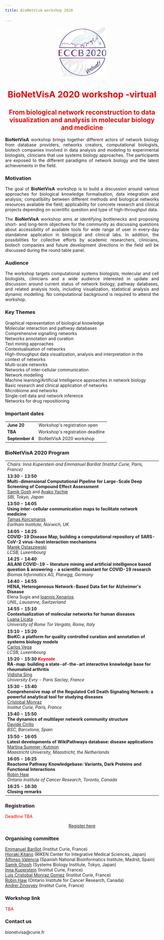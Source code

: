 ```yaml
---
title: BioNetVisA workshop 2020

---
```



<center><a href="/"><img id="ECCB2020" src="Logo-ECCB-2020.png" style="width:160px;"/></a></center>
<p> </p>

# <center><font color="#e60000">BioNetVisA 2020 workshop -virtual</font></center>
## <center><font color="#e60000">From biological network reconstruction to data visualization and analysis in molecular biology and medicine</font></center>
<!--
<p align="center"><b><font color="#e60000">The final programme and the abstract booklet are available</font><a href="/Abstracts/Bionetvisa2018/BioNetVisA2018_booklet.pdf"> here</a></b></p>
<p align="center"><b><font color="#e60000">The workshop presentations are available</font><a href="https://drive.google.com/open?id=1cLa4gSUAeogCNUi1yAFzlidHbOrxakxh"> here</a></b></p> -->

<p align="justify"><b>BioNetVisA</b> workshop brings together different actors of network biology from database providers, networks creators, computational biologists, biotech companies involved in data analysis and modeling to experimental biologists, clinicians that use systems biology approaches. The participants are exposed to the different paradigms of network biology and the latest achievements in the field.
</p>

### Motivation

<p align="justify">The goal of <b>BioNetVisA</b> workshop is to build a discussion around various approaches for biological knowledge formalisation, data integration and analysis; compatibility between different methods and biological networks resources available the field; applicability for concrete research and clinical projects depending on scientific question and type of high-throughput data.
</p>

<p align="justify">The <b>BioNetVisA</b> workshop aims at identifying bottlenecks and proposing short- and long-term objectives for the community as discussing questions about accessibility of available tools for wide range of user in every-day standalone application in biological and clinical labs. In addition, the possibilities for collective efforts by academic researchers, clinicians, biotech companies and future development directions in the field will be discussed during the round table panel.
</p>

### Audience
<p align="justify">The workshop targets computational systems biologists, molecular and cell biologists, clinicians and a wide audience interested in update and discussion around current status of network biology, pathway databases, and related analysis tools, including visualization, statistical analysis and dynamic modelling. No computational background is required to attend the workshop.
</p>

### Key Themes
<p>Graphical representation of biological knowledge<br />
Molecular interaction and pathway databases<br />
Comprehensive signalling networks<br />
Networks annotation and curation<br />
Text mining approaches<br />
Contextualisation of networks<br />
High-throughput data visualization, analysis and interpretation in the context of networks<br />
Multi-scale networks<br />
Networks of inter-cellular communication<br />
Network modelling<br />
Machine learning/Artificial Intelligence approaches in network biology <br />
Basic research and clinical application of networks<br />
Microbiome and networks<br />
Single-cell data and network inference<br />
Networks for drug repositioning<br />
</p>

### Important dates
<table style="width 100%">
<tr><td><b>June 20</b></td>
  <td>Workshop's registration open</td></tr>
<tr><td><b>TBA</b></td>
  <td>Workshop's registration deadline</td></tr>
<tr><td><b>September 4</b></td>
  <td>BioNetVisA 2020 workshop</td></tr>
</table>

### BioNetVisA 2020 Program

<table>
<tr><td><i>Chairs: Inna Kuperstein and Emmanuel Barillot (Institut Curie, Paris, France)</i></td></tr>
<tr><td><b>13:30 - 13:50</b><br />
<strong>Multi-dimensional Computational Pipeline for Large-Scale Deep Screening of Compound Effect
Assessment</strong><br />
<!--<a href=""><b><font color="Navy"><span style="text-decoration: underline;">Abstract</span></font></b></a><br />-->
<a href="http://www.sbi.jp/members.htm">Samik Gosh</a> and <a href="http://www.sbi.jp/members.htm">Ayako Yachie</a><br />
<i>SBI, Tokyo, Japan</i></td></tr>
<tr><td><b>13:50 - 14:05 </b><br />
<strong>Using inter-cellular communication maps to facilitate network medicine</strong><br /> 
<!--<a href="/Abstracts/Bionetvisa2019/Abstract_BioNetVisA2019_Junhyung_PARK.pdf"><b><font color="Navy"><span style="text-decoration: underline;">Abstract</span></font></b></a><br />-->
<a href="https://www.earlham.ac.uk/tamas-korcsmaros">Tamas Korcsmaros</a><br />
<i>Earlham Institute, Norwich, UK</i></td></tr>
<tr><td><b>14:05 - 14:25 </b><br />
<strong>COVID-19 Disease Map, building a computational repository of SARS-CoV-2 virus-host interaction mechanisms</strong><br /> 
<a href="https://wwwfr.uni.lu/lcsb/people/marek_ostaszewski">Marek Ostaszewski</a><br />
<i>LCSB, Luxembourg</i></td></tr>
<tr><td><b>14:25 - 14:40</b><br /> 
<strong>AILANI COVID-19 - literature mining and artificial intelligence based question & answering - a scientific assistant for COVID-19 research</strong><br /> 
<i>Biomax Informatics AG, Planegg, Germany</i></td></tr>
<tr><td><b>14:40 - 14:55 </b><br />
<strong>HENA, Heterogeneous Network-Based Data Set for Alzheimer's Disease</strong><br /> 
Elena Sugis and <a href="https://www.unil.ch/cig/en/home/menuinst/research/prof-xenarios.html">Ioannis Xenarios</a><br />
<i>UNIL, Lausanne, Switzerland</i></td></tr>
<tr><td><b>14:55 - 15:10 </b><br />
<strong>Contextualization of molecular networks for human diseases</strong><br /> 
<a href="https://www.researchgate.net/profile/Luana_Licata">Luana Licata</a><br />
<i>University of Rome Tor Vergata, Rome, Italy</i></td></tr>
<tr><td><b>15:10 - 15:20</b><br />
<strong>BioKC: a platform for quality controlled curation and annotation of systems biology models</strong><br /> 
<a href="https://wwwfr.uni.lu/lcsb/people/carlos_vega_moreno">Carlos Vega</a><br />
<i>LCSB, Luxembourg</i></td></tr>
<tr><td><b>15:20 - 15:30 <i><font color="#e60000">Keynote</font></i></b><br />
<strong>RA-map: building a state-of-the-art interactive knowledge base for rheumatoid arthritis</strong><br /> 
<a href="https://www.genhotel.univ-evry.fr/team/team/members/vidisha-singh.html">Vidisha Sing</a><br />
<i>University Evry - Paris Saclay, France</i></td></tr>
<tr><td><b>15:30 - 15:40 </b><br />
<strong>Comprehensive map of the Regulated Cell Death Signaling Network: a powerful analytical tool for studying diseases </strong><br />
<a href="http://sysbio.curie.fr/">Cristobal Monraz</a><br />
<i>Institut Curie, Paris, France</i></td></tr>
<tr><td><b>15:40 - 15:50</b><br />
<strong>The dynamics of multilayer network community structure</strong><br /> 
<a href="https://www.bsc.es/cirillo-davide">Davide Cirillo</a><br />
<i>BSC, Barcelona, Spain</i></td></tr>
<tr><td><b>15:50 - 16:05 </b><br />
<strong>Latest developments of WikiPathways database: disease applications</strong><br /> 
<a href="https://www.maastrichtuniversity.nl/martina.kutmon">Martina Summer-Kutmon</a><br />
<i>Maastricht University, Maastricht, the Netherlands</i></td></tr>
<tr><td><b>16:05 - 16:25</b><br />
<strong>Reactome Pathway Knowledgebase: Variants, Dark Proteins and Functional Interactions</strong><br />
<a href="https://www.researchgate.net/profile/Robin_Haw">Robin Haw</a><br />
<i>Ontario Institute of Cancer Research, Toronto, Canada</i></td></tr>
<tr><td><b>16:25 - 16:30 </b><br />
<strong>Closing remarks</strong><br /></td></tr>
</table>

### Registration
<p><font color="#e60000">Deadline TBA</font><br />
  <center><a href="https://eccb2020.info/registration/">Register here</a></center>
</p>

### Organising committee
<p>
<a href="https://science.curie.fr/recherche/biologie-interactive-des-tumeurs-immunologie-environnement/c/">Emmanuel Barillot</a> (Institut Curie, France)<br />
<a href="http://www.sbi.jp/">Hioraki Kitano</a> (RIKEN Center for Integrative Medical Sciences, Japan)<br />
<a href="https://www.bsc.es/valencia-alfonso">Alfonso Valencia</a> (Spanish National Bioinformatics Institute, Madrid, Spain)<br/>
<a href="http://www.sbi.jp/members.htm">Samik Ghosh</a> (Systems Biology Institute, Tokyo, Japan)<br />
<a href="http://sysbio.curie.fr/">Inna Kuperstein</a> (Institut Curie, France)<br />
<a href="http://sysbio.curie.fr/">Luis Cristobal Monraz Gomez</a> (Institut Curie, France)<br />
<a href="https://reactome.org/">Robin Haw</a> (Ontario Institute for Cancer Research, Canada)<br />
<a href="http://www.ihes.fr/~zinovyev/">Andrei Zinovyev</a> (Institut Curie, France)<br />
</p>

### Workshop link
<p>
<font color="#e60000">TBA</font>
  </p>

### Contact us
<p>
bionetvisa@curie.fr
</p>

